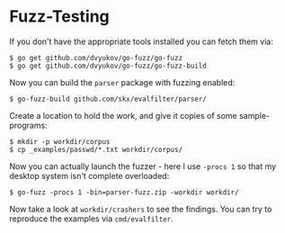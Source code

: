 # Fuzz-Testing

If you don't have the appropriate tools installed you can fetch them via:

    $ go get github.com/dvyukov/go-fuzz/go-fuzz
    $ go get github.com/dvyukov/go-fuzz/go-fuzz-build

Now you can build the `parser` package with fuzzing enabled:

    $ go-fuzz-build github.com/skx/evalfilter/parser/

Create a location to hold the work, and give it copies of some sample-programs:

    $ mkdir -p workdir/corpus
    $ cp _examples/passwd/*.txt workdir/corpus/

Now you can actually launch the fuzzer - here I use `-procs 1` so that
my desktop system isn't complete overloaded:

    $ go-fuzz -procs 1 -bin=parser-fuzz.zip -workdir workdir/

Now take a look at `workdir/crashers` to see the findings.  You can
try to reproduce the examples via `cmd/evalfilter`.
